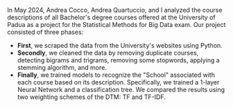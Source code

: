 In May 2024, Andrea Cocco, Andrea Quartuccio, and I analyzed the course descriptions of all Bachelor's degree courses offered at the University of Padua as a project for the Statistical Methods for Big Data exam. Our project consisted of three phases:

- **First**, we scraped the data from the University's websites using Python.
- **Secondly**, we cleaned the data by removing duplicate courses, detecting bigrams and trigrams, removing some stopwords, applying a stemming algorithm, and more.
- **Finally**, we trained models to recognize the "School" associated with each course based on its description. Specifically, we trained a 1-layer Neural Network and a classification tree. We compared the results using two weighting schemes of the DTM: TF and TF-IDF.
